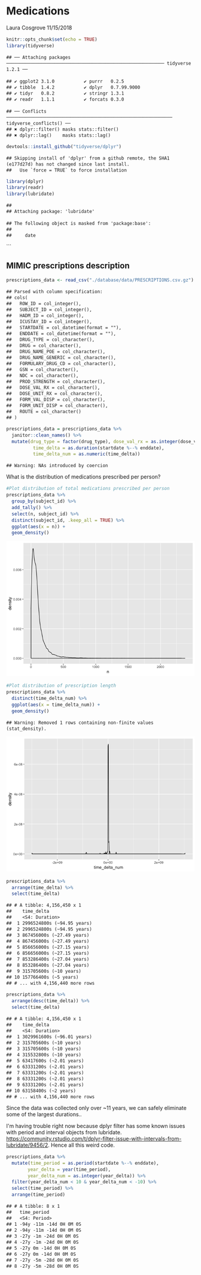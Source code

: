 Medications
================
Laura Cosgrove
11/15/2018

``` r
knitr::opts_chunk$set(echo = TRUE)
library(tidyverse)
```

    ## ── Attaching packages ─────────────────────────────────────────────────────────── tidyverse 1.2.1 ──

    ## ✔ ggplot2 3.1.0           ✔ purrr   0.2.5      
    ## ✔ tibble  1.4.2           ✔ dplyr   0.7.99.9000
    ## ✔ tidyr   0.8.2           ✔ stringr 1.3.1      
    ## ✔ readr   1.1.1           ✔ forcats 0.3.0

    ## ── Conflicts ────────────────────────────────────────────────────────────── tidyverse_conflicts() ──
    ## ✖ dplyr::filter() masks stats::filter()
    ## ✖ dplyr::lag()    masks stats::lag()

``` r
devtools::install_github("tidyverse/dplyr")
```

    ## Skipping install of 'dplyr' from a github remote, the SHA1 (e177d27d) has not changed since last install.
    ##   Use `force = TRUE` to force installation

``` r
library(dplyr)
library(readr)
library(lubridate)
```

    ## 
    ## Attaching package: 'lubridate'

    ## The following object is masked from 'package:base':
    ## 
    ##     date

\`\`\`

MIMIC prescriptions description
-------------------------------

``` r
prescriptions_data <- read_csv("./database/data/PRESCRIPTIONS.csv.gz")
```

    ## Parsed with column specification:
    ## cols(
    ##   ROW_ID = col_integer(),
    ##   SUBJECT_ID = col_integer(),
    ##   HADM_ID = col_integer(),
    ##   ICUSTAY_ID = col_integer(),
    ##   STARTDATE = col_datetime(format = ""),
    ##   ENDDATE = col_datetime(format = ""),
    ##   DRUG_TYPE = col_character(),
    ##   DRUG = col_character(),
    ##   DRUG_NAME_POE = col_character(),
    ##   DRUG_NAME_GENERIC = col_character(),
    ##   FORMULARY_DRUG_CD = col_character(),
    ##   GSN = col_character(),
    ##   NDC = col_character(),
    ##   PROD_STRENGTH = col_character(),
    ##   DOSE_VAL_RX = col_character(),
    ##   DOSE_UNIT_RX = col_character(),
    ##   FORM_VAL_DISP = col_character(),
    ##   FORM_UNIT_DISP = col_character(),
    ##   ROUTE = col_character()
    ## )

``` r
prescriptions_data = prescriptions_data %>% 
  janitor::clean_names() %>% 
  mutate(drug_type = factor(drug_type), dose_val_rx = as.integer(dose_val_rx),
          time_delta = as.duration(startdate %--% enddate),
          time_delta_num = as.numeric(time_delta))
```

    ## Warning: NAs introduced by coercion

What is the distribution of medications prescribed per person?

``` r
#Plot distribution of total medications prescribed per person
prescriptions_data %>% 
  group_by(subject_id) %>% 
  add_tally() %>% 
  select(n, subject_id) %>% 
  distinct(subject_id, .keep_all = TRUE) %>% 
  ggplot(aes(x = n)) +
  geom_density()
```

![](medications_files/figure-markdown_github/unnamed-chunk-2-1.png)

``` r
#Plot distribution of prescription length
prescriptions_data %>% 
  distinct(time_delta_num) %>% 
  ggplot(aes(x = time_delta_num)) +
  geom_density()
```

    ## Warning: Removed 1 rows containing non-finite values (stat_density).

![](medications_files/figure-markdown_github/unnamed-chunk-2-2.png)

``` r
prescriptions_data %>% 
  arrange(time_delta) %>% 
  select(time_delta) 
```

    ## # A tibble: 4,156,450 x 1
    ##    time_delta                
    ##    <S4: Duration>            
    ##  1 2996524800s (~94.95 years)
    ##  2 2996524800s (~94.95 years)
    ##  3 867456000s (~27.49 years) 
    ##  4 867456000s (~27.49 years) 
    ##  5 856656000s (~27.15 years) 
    ##  6 856656000s (~27.15 years) 
    ##  7 853286400s (~27.04 years) 
    ##  8 853286400s (~27.04 years) 
    ##  9 315705600s (~10 years)    
    ## 10 157766400s (~5 years)     
    ## # ... with 4,156,440 more rows

``` r
prescriptions_data %>% 
  arrange(desc(time_delta)) %>% 
  select(time_delta) 
```

    ## # A tibble: 4,156,450 x 1
    ##    time_delta                
    ##    <S4: Duration>            
    ##  1 3029961600s (~96.01 years)
    ##  2 315705600s (~10 years)    
    ##  3 315705600s (~10 years)    
    ##  4 315532800s (~10 years)    
    ##  5 63417600s (~2.01 years)   
    ##  6 63331200s (~2.01 years)   
    ##  7 63331200s (~2.01 years)   
    ##  8 63331200s (~2.01 years)   
    ##  9 63331200s (~2.01 years)   
    ## 10 63158400s (~2 years)      
    ## # ... with 4,156,440 more rows

Since the data was collected only over ~11 years, we can safely eliminate some of the largest durations..

I'm having trouble right now because dplyr filter has some known issues with period and interval objects from lubridate. <https://community.rstudio.com/t/dplyr-filter-issue-with-intervals-from-lubridate/9456/2>. Hence all this weird code.

``` r
prescriptions_data %>% 
  mutate(time_period = as.period(startdate %--% enddate),
        year_delta = year(time_period),
        year_delta_num = as.integer(year_delta)) %>% 
  filter(year_delta_num < 10 & year_delta_num < -10) %>% 
  select(time_period) %>% 
  arrange(time_period)
```

    ## # A tibble: 8 x 1
    ##   time_period            
    ##   <S4: Period>           
    ## 1 -94y -11m -14d 0H 0M 0S
    ## 2 -94y -11m -14d 0H 0M 0S
    ## 3 -27y -1m -24d 0H 0M 0S 
    ## 4 -27y -1m -24d 0H 0M 0S 
    ## 5 -27y 0m -14d 0H 0M 0S  
    ## 6 -27y 0m -14d 0H 0M 0S  
    ## 7 -27y -5m -28d 0H 0M 0S 
    ## 8 -27y -5m -28d 0H 0M 0S
